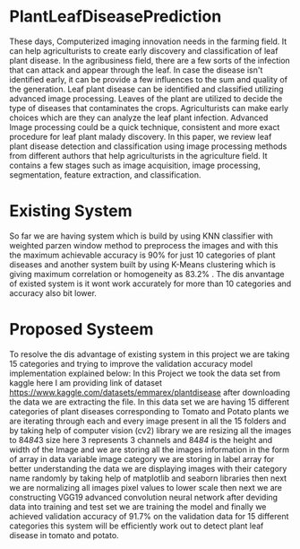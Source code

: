 # PlantLeafDiseasePrediction
These days, Computerized imaging innovation needs in the farming field. It can help agriculturists to create early discovery and classification of leaf plant disease. In the agribusiness field, there are a few sorts of the infection that can attack and appear through the leaf. In case the disease isn't identified early, it can be provide a few influences to the sum and quality of the generation. Leaf plant disease can be identified and classified utilizing advanced image processing. Leaves of the plant are utilized to decide the type of diseases that contaminates the crops. Agriculturists can make early choices which are they can analyze the leaf plant infection. Advanced Image processing could be a quick technique, consistent and more exact procedure for leaf plant malady discovery. In this paper, we review leaf plant disease detection and classification using image processing methods from different authors that help agriculturists in the agriculture field. It contains a few stages such as image acquisition, image processing, segmentation, feature extraction, and classification.
# Existing System
So far we are having system which is build by using KNN classifier with weighted parzen window method to preprocess the images and with this the maximum achievable accuracy is 90% for just 10 categories of plant diseases and another system built by using K-Means clustering which is giving maximum correlation or homogeneity as 83.2% . The dis anvantage of existed system is it wont work accurately for more than 10 categories and accuracy also bit lower.
# Proposed Systeem
To resolve the dis advantage of existing system in this project we are taking 15 categories and trying to improve the validation accuracy model implementation explained below:
In this Project we took the data set from kaggle here I am providing link of dataset https://www.kaggle.com/datasets/emmarex/plantdisease after downloading the data we are extracting the file. In this data set we are having 15 different categories of plant diseases corresponding to Tomato and Potato plants we are iterating through each and every image present in all the 15 folders and by taking help of computer vision (cv2) library we are resizing all the images to 84*84*3 size here 3 represents 3 channels and 84*84* is the height and width of the Image and we are storing all the images information in the form of array in data variable image category we are storing in label array for better understanding the data we are displaying images with their category name randomly by taking help of matplotlib and seaborn libraries then next we are normalizing all images pixel values to lower scale then next we are constructing VGG19 advanced convolution neural network after deviding data into training and test set we are training the model and finally we achieved validation accuracy of 91.7% on the validation data for 15 different categories this system will be efficiently work out to detect plant leaf disease in tomato and potato.

